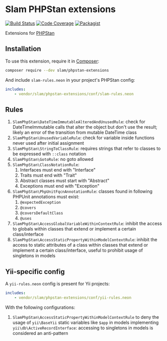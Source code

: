 # Slam PHPStan extensions

[![Build Status](https://travis-ci.org/Slamdunk/phpstan-extensions.svg?branch=master)](https://travis-ci.org/Slamdunk/phpstan-extensions)
[![Code Coverage](https://scrutinizer-ci.com/g/Slamdunk/phpstan-extensions/badges/coverage.png?b=master)](https://scrutinizer-ci.com/g/Slamdunk/phpstan-extensions/?branch=master)
[![Packagist](https://img.shields.io/packagist/v/slam/phpstan-extensions.svg)](https://packagist.org/packages/slam/phpstan-extensions)

Extensions for [PHPStan](https://github.com/phpstan/phpstan)

## Installation

To use this extension, require it in [Composer](https://getcomposer.org/):

```bash
composer require --dev slam/phpstan-extensions
```

And include `slam-rules.neon` in your project's PHPStan config:

```yaml
includes:
    - vendor/slam/phpstan-extensions/conf/slam-rules.neon
```

## Rules

1. `SlamPhpStan\DateTimeImmutableAlteredAndUnusedRule`: check for DateTimeImmutable calls that alter the object
but don't use the result; likely an error of the transition from mutable DateTime class
1. `SlamPhpStan\UnusedVariableRule`: check for variable inside functions never used after initial assignment
1. `SlamPhpStan\StringToClassRule`: requires strings that refer to classes to be expressed with `::class` notation
1. `SlamPhpStan\GotoRule`: no goto allowed
1. `SlamPhpStan\ClassNotationRule`:
    1. Interfaces must end with "Interface"
    1. Traits must end with "Trait"
    1. Abstract classes must start with "Abstract"
    1. Exceptions must end with "Exception"
1. `SlamPhpStan\PhpUnitFqcnAnnotationRule`: classes found in following PHPUnit annotations must exist:
    1. `@expectedException`
    1. `@covers`
    1. `@coversDefaultClass`
    1. `@uses`
1.  `SlamPhpStan\AccessGlobalVariableWithinContextRule`: inhibit the access to globals within
classes that extend or implement a certain class/interface
1.  `SlamPhpStan\AccessStaticPropertyWithinModelContextRule`: inhibit the access to static attributes of a class within
classes that extend or implement a certain class/interface, useful to prohibit usage of singletons in models

## Yii-specific config

A `yii-rules.neon` config is present for Yii projects:

```yaml
includes:
    - vendor/slam/phpstan-extensions/conf/yii-rules.neon
```

With the following configurations:

1. `SlamPhpStan\AccessStaticPropertyWithinModelContextRule` to deny the usage of `yii\BaseYii` static variables like
`$app` in models implementing `yii\db\ActiveRecordInterface`: accessing to singletons in models is considered an
anti-pattern
